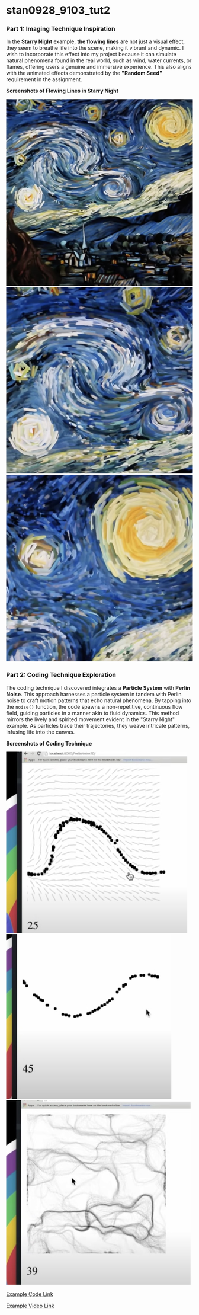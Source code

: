 # stan0928_9103_tut2

### Part 1: Imaging Technique Inspiration

In the **Starry Night** example, **the flowing lines** are not just a visual effect, they seem to breathe life into the scene, making it vibrant and dynamic. I wish to incorporate this effect into my project because it can simulate natural phenomena found in the real world, such as wind, water currents, or flames, offering users a genuine and immersive experience. This also aligns with the animated effects demonstrated by the **"Random Seed"** requirement in the assignment.

**Screenshots of Flowing Lines in Starry Night**

![StarryNight_1](week8quiz_image/IDEA9103_Week8Quiz_1.jpg)
![StarryNight_2](week8quiz_image/IDEA9103_Week8Quiz_2.jpg)
![StarryNight_3](week8quiz_image/IDEA9103_Week8Quiz_3.jpg)

### Part 2: Coding Technique Exploration

The coding technique I discovered integrates a **Particle System** with **Perlin Noise**. This approach harnesses a particle system in tandem with Perlin noise to craft motion patterns that echo natural phenomena. By tapping into the `noise()` function, the code spawns a non-repetitive, continuous flow field, guiding particles in a manner akin to fluid dynamics. This method mirrors the lively and spirited movement evident in the "Starry Night" example. As particles trace their trajectories, they weave intricate patterns, infusing life into the canvas.

**Screenshots of Coding Technique**

![CodingTechnique_1](week8quiz_image/IDEA9103_Week8Quiz_4.jpg)
![CodingTechnique_2](week8quiz_image/IDEA9103_Week8Quiz_5.jpg)
![CodingTechnique_3](week8quiz_image/IDEA9103_Week8Quiz_6.jpg)

[Example Code Link](https://github.com/CodingTrain/website-archive/tree/main/CodingChallenges/CC_024_PerlinNoiseFlowField/P5)

[Example Video Link](https://www.youtube.com/watch?v=sor1nwNIP9A)
